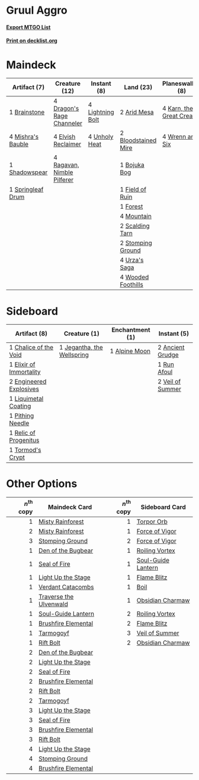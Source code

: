 # Gruul Aggro

#### [Export MTGO List](../collection/Gruul%20Aggro/Gruul%20Aggro.txt)
#### [Print on decklist.org](http://decklist.org/?deckmain=2%09Arid%20Mesa%0A2%09Bloodstained%20Mire%0A1%09Bojuka%20Bog%0A1%09Brainstone%0A4%09Dragon's%20Rage%20Channeler%0A4%09Elvish%20Reclaimer%0A2%09Explore%0A1%09Field%20of%20Ruin%0A1%09Forest%0A4%09Karn,%20the%20Great%20Creator%0A4%09Lightning%20Bolt%0A4%09Mishra's%20Bauble%0A4%09Mountain%0A4%09Ragavan,%20Nimble%20Pilferer%0A2%09Scalding%20Tarn%0A1%09Shadowspear%0A1%09Springleaf%20Drum%0A2%09Stomping%20Ground%0A4%09Unholy%20Heat%0A4%09Urza's%20Saga%0A4%09Wooded%20Foothills%0A4%09Wrenn%20and%20Six&deckside=1%09Alpine%20Moon%0A2%09Ancient%20Grudge%0A1%09Chalice%20of%20the%20Void%0A1%09Elixir%20of%20Immortality%0A2%09Engineered%20Explosives%0A1%09Jegantha,%20the%20Wellspring%0A1%09Liquimetal%20Coating%0A1%09Pithing%20Needle%0A1%09Relic%20of%20Progenitus%0A1%09Run%20Afoul%0A1%09Tormod's%20Crypt%0A2%09Veil%20of%20Summer)
# Maindeck

|                                        Artifact (7)                                        |                                            Creature (12)                                            |                                      Instant (8)                                       |                                          Land (23)                                           |                                          Planeswalker (8)                                          |                                    Sorcery (2)                                     |
|--------------------------------------------------------------------------------------------|-----------------------------------------------------------------------------------------------------|----------------------------------------------------------------------------------------|----------------------------------------------------------------------------------------------|----------------------------------------------------------------------------------------------------|------------------------------------------------------------------------------------|
|1 [Brainstone](http://gatherer.wizards.com/Pages/Card/Details.aspx?multiverseid=522299)     |4 [Dragon's Rage Channeler](http://gatherer.wizards.com/Pages/Card/Details.aspx?multiverseid=522197) |4 [Lightning Bolt](http://gatherer.wizards.com/Pages/Card/Details.aspx?multiverseid=806)|2 [Arid Mesa](http://gatherer.wizards.com/Pages/Card/Details.aspx?multiverseid=405092)        |4 [Karn, the Great Creator](http://gatherer.wizards.com/Pages/Card/Details.aspx?multiverseid=460928)|2 [Explore](http://gatherer.wizards.com/Pages/Card/Details.aspx?multiverseid=451098)|
|4 [Mishra's Bauble](http://gatherer.wizards.com/Pages/Card/Details.aspx?multiverseid=122122)|4 [Elvish Reclaimer](http://gatherer.wizards.com/Pages/Card/Details.aspx?multiverseid=466923)        |4 [Unholy Heat](http://gatherer.wizards.com/Pages/Card/Details.aspx?multiverseid=522221)|2 [Bloodstained Mire](http://gatherer.wizards.com/Pages/Card/Details.aspx?multiverseid=405094)|4 [Wrenn and Six](http://gatherer.wizards.com/Pages/Card/Details.aspx?multiverseid=464166)          |                                                                                    |
|1 [Shadowspear](http://gatherer.wizards.com/Pages/Card/Details.aspx?multiverseid=476487)    |4 [Ragavan, Nimble Pilferer](http://gatherer.wizards.com/Pages/Card/Details.aspx?multiverseid=522214)|                                                                                        |1 [Bojuka Bog](http://gatherer.wizards.com/Pages/Card/Details.aspx?multiverseid=376269)       |                                                                                                    |                                                                                    |
|1 [Springleaf Drum](http://gatherer.wizards.com/Pages/Card/Details.aspx?multiverseid=378534)|                                                                                                     |                                                                                        |1 [Field of Ruin](http://gatherer.wizards.com/Pages/Card/Details.aspx?multiverseid=435415)    |                                                                                                    |                                                                                    |
|                                                                                            |                                                                                                     |                                                                                        |1 [Forest](http://gatherer.wizards.com/Pages/Card/Details.aspx?multiverseid=439860)           |                                                                                                    |                                                                                    |
|                                                                                            |                                                                                                     |                                                                                        |4 [Mountain](http://gatherer.wizards.com/Pages/Card/Details.aspx?multiverseid=439859)         |                                                                                                    |                                                                                    |
|                                                                                            |                                                                                                     |                                                                                        |2 [Scalding Tarn](http://gatherer.wizards.com/Pages/Card/Details.aspx?multiverseid=405107)    |                                                                                                    |                                                                                    |
|                                                                                            |                                                                                                     |                                                                                        |2 [Stomping Ground](http://gatherer.wizards.com/Pages/Card/Details.aspx?multiverseid=405110)  |                                                                                                    |                                                                                    |
|                                                                                            |                                                                                                     |                                                                                        |4 [Urza's Saga](http://gatherer.wizards.com/Pages/Card/Details.aspx?multiverseid=522335)      |                                                                                                    |                                                                                    |
|                                                                                            |                                                                                                     |                                                                                        |4 [Wooded Foothills](http://gatherer.wizards.com/Pages/Card/Details.aspx?multiverseid=405116) |                                                                                                    |                                                                                    |


# Sideboard

|                                           Artifact (8)                                           |                                            Creature (1)                                             |                                    Enchantment (1)                                     |                                        Instant (5)                                        |
|--------------------------------------------------------------------------------------------------|-----------------------------------------------------------------------------------------------------|----------------------------------------------------------------------------------------|-------------------------------------------------------------------------------------------|
|1 [Chalice of the Void](http://gatherer.wizards.com/Pages/Card/Details.aspx?multiverseid=442211)  |1 [Jegantha, the Wellspring](http://gatherer.wizards.com/Pages/Card/Details.aspx?multiverseid=479742)|1 [Alpine Moon](http://gatherer.wizards.com/Pages/Card/Details.aspx?multiverseid=447264)|2 [Ancient Grudge](http://gatherer.wizards.com/Pages/Card/Details.aspx?multiverseid=235600)|
|1 [Elixir of Immortality](http://gatherer.wizards.com/Pages/Card/Details.aspx?multiverseid=222711)|                                                                                                     |                                                                                        |1 [Run Afoul](http://gatherer.wizards.com/Pages/Card/Details.aspx?multiverseid=485524)     |
|2 [Engineered Explosives](http://gatherer.wizards.com/Pages/Card/Details.aspx?multiverseid=50139) |                                                                                                     |                                                                                        |2 [Veil of Summer](http://gatherer.wizards.com/Pages/Card/Details.aspx?multiverseid=466952)|
|1 [Liquimetal Coating](http://gatherer.wizards.com/Pages/Card/Details.aspx?multiverseid=389578)   |                                                                                                     |                                                                                        |                                                                                           |
|1 [Pithing Needle](http://gatherer.wizards.com/Pages/Card/Details.aspx?multiverseid=129526)       |                                                                                                     |                                                                                        |                                                                                           |
|1 [Relic of Progenitus](http://gatherer.wizards.com/Pages/Card/Details.aspx?multiverseid=174824)  |                                                                                                     |                                                                                        |                                                                                           |
|1 [Tormod's Crypt](http://gatherer.wizards.com/Pages/Card/Details.aspx?multiverseid=389723)       |                                                                                                     |                                                                                        |                                                                                           |


# Other Options

|*n*<sup>th</sup> copy|                                          Maindeck Card                                          |*n*<sup>th</sup> copy|                                       Sideboard Card                                        |
|--------------------:|-------------------------------------------------------------------------------------------------|--------------------:|---------------------------------------------------------------------------------------------|
|                    1|[Misty Rainforest](http://gatherer.wizards.com/Pages/Card/Details.aspx?multiverseid=405102)      |                    1|[Torpor Orb](http://gatherer.wizards.com/Pages/Card/Details.aspx?multiverseid=233069)        |
|                    2|[Misty Rainforest](http://gatherer.wizards.com/Pages/Card/Details.aspx?multiverseid=405102)      |                    1|[Force of Vigor](http://gatherer.wizards.com/Pages/Card/Details.aspx?multiverseid=464113)    |
|                    3|[Stomping Ground](http://gatherer.wizards.com/Pages/Card/Details.aspx?multiverseid=405110)       |                    2|[Force of Vigor](http://gatherer.wizards.com/Pages/Card/Details.aspx?multiverseid=464113)    |
|                    1|[Den of the Bugbear](http://gatherer.wizards.com/Pages/Card/Details.aspx?multiverseid=527541)    |                    1|[Roiling Vortex](http://gatherer.wizards.com/Pages/Card/Details.aspx?multiverseid=491797)    |
|                    1|[Seal of Fire](http://gatherer.wizards.com/Pages/Card/Details.aspx?multiverseid=185817)          |                    1|[Soul-Guide Lantern](http://gatherer.wizards.com/Pages/Card/Details.aspx?multiverseid=476488)|
|                    1|[Light Up the Stage](http://gatherer.wizards.com/Pages/Card/Details.aspx?multiverseid=457251)    |                    1|[Flame Blitz](http://gatherer.wizards.com/Pages/Card/Details.aspx?multiverseid=522200)       |
|                    1|[Verdant Catacombs](http://gatherer.wizards.com/Pages/Card/Details.aspx?multiverseid=405113)     |                    1|[Boil](http://gatherer.wizards.com/Pages/Card/Details.aspx?multiverseid=14630)               |
|                    1|[Traverse the Ulvenwald](http://gatherer.wizards.com/Pages/Card/Details.aspx?multiverseid=409998)|                    1|[Obsidian Charmaw](http://gatherer.wizards.com/Pages/Card/Details.aspx?multiverseid=522213)  |
|                    1|[Soul-Guide Lantern](http://gatherer.wizards.com/Pages/Card/Details.aspx?multiverseid=476488)    |                    2|[Roiling Vortex](http://gatherer.wizards.com/Pages/Card/Details.aspx?multiverseid=491797)    |
|                    1|[Brushfire Elemental](http://gatherer.wizards.com/Pages/Card/Details.aspx?multiverseid=491872)   |                    2|[Flame Blitz](http://gatherer.wizards.com/Pages/Card/Details.aspx?multiverseid=522200)       |
|                    1|[Tarmogoyf](http://gatherer.wizards.com/Pages/Card/Details.aspx?multiverseid=136142)             |                    3|[Veil of Summer](http://gatherer.wizards.com/Pages/Card/Details.aspx?multiverseid=466952)    |
|                    1|[Rift Bolt](http://gatherer.wizards.com/Pages/Card/Details.aspx?multiverseid=426589)             |                    2|[Obsidian Charmaw](http://gatherer.wizards.com/Pages/Card/Details.aspx?multiverseid=522213)  |
|                    2|[Den of the Bugbear](http://gatherer.wizards.com/Pages/Card/Details.aspx?multiverseid=527541)    |                     |                                                                                             |
|                    2|[Light Up the Stage](http://gatherer.wizards.com/Pages/Card/Details.aspx?multiverseid=457251)    |                     |                                                                                             |
|                    2|[Seal of Fire](http://gatherer.wizards.com/Pages/Card/Details.aspx?multiverseid=185817)          |                     |                                                                                             |
|                    2|[Brushfire Elemental](http://gatherer.wizards.com/Pages/Card/Details.aspx?multiverseid=491872)   |                     |                                                                                             |
|                    2|[Rift Bolt](http://gatherer.wizards.com/Pages/Card/Details.aspx?multiverseid=426589)             |                     |                                                                                             |
|                    2|[Tarmogoyf](http://gatherer.wizards.com/Pages/Card/Details.aspx?multiverseid=136142)             |                     |                                                                                             |
|                    3|[Light Up the Stage](http://gatherer.wizards.com/Pages/Card/Details.aspx?multiverseid=457251)    |                     |                                                                                             |
|                    3|[Seal of Fire](http://gatherer.wizards.com/Pages/Card/Details.aspx?multiverseid=185817)          |                     |                                                                                             |
|                    3|[Brushfire Elemental](http://gatherer.wizards.com/Pages/Card/Details.aspx?multiverseid=491872)   |                     |                                                                                             |
|                    3|[Rift Bolt](http://gatherer.wizards.com/Pages/Card/Details.aspx?multiverseid=426589)             |                     |                                                                                             |
|                    4|[Light Up the Stage](http://gatherer.wizards.com/Pages/Card/Details.aspx?multiverseid=457251)    |                     |                                                                                             |
|                    4|[Stomping Ground](http://gatherer.wizards.com/Pages/Card/Details.aspx?multiverseid=405110)       |                     |                                                                                             |
|                    4|[Brushfire Elemental](http://gatherer.wizards.com/Pages/Card/Details.aspx?multiverseid=491872)   |                     |                                                                                             |

